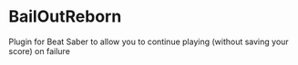 ﻿# BailOutReborn
Plugin for Beat Saber to allow you to continue playing (without saving your score) on failure
